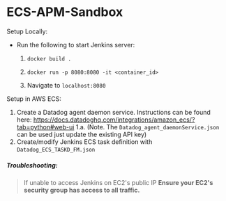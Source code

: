 # ECS-APM-Sandbox

Setup Locally: 
- Run the following to start Jenkins server: 
   1. `docker build .`
   
   2. `docker run -p 8080:8080 -it <container_id>`
   3. Navigate to `localhost:8080`

Setup in AWS ECS: 

   1. Create a Datadog agent daemon service. Instructions can be found here: https://docs.datadoghq.com/integrations/amazon_ecs/?tab=python#web-ui
         1.a. (Note. The `Datadog_agent_daemonService.json` can be used just update the existing API key)
   2. Create/modify Jenkins ECS task definition with `Datadog_ECS_TASKD_FM.json`
   
##### Troubleshooting: 

> If unable to access Jenkins on EC2's public IP
 **Ensure your EC2's security group has access to all traffic.**